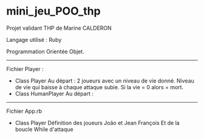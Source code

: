 # mini_jeu_POO_thp

Projet validant THP de Marine CALDERON

Langage utilisé : Ruby

Programmation Orientée Objet.
__________________________________________________________

Fichier Player :
- Class Player
Au départ : 2 joueurs avec un niveau de vie donné.
Niveau de vie qui baisse à chaque attaque subie.
Si la vie = 0 alors = mort.
- Class HumanPlayer
Au départ :



__________________________________________________________
Fichier App.rb
- Class Player
Définition des joueurs João et Jean François
Et de la boucle While d'attaque
